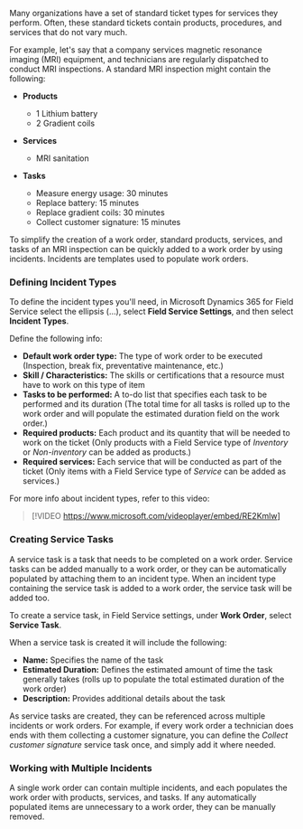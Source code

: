 Many organizations have a set of standard ticket types for services they perform. Often, these standard tickets contain products, procedures, and services that do not vary much.

For example, let's say that a company services magnetic resonance imaging (MRI) equipment, and technicians are regularly dispatched to conduct MRI inspections. A standard MRI inspection might contain the following:

- **Products**
  - 1 Lithium battery
  - 2 Gradient coils

- **Services**
  - MRI sanitation

- **Tasks**
  - Measure energy usage: 30 minutes
  - Replace battery: 15 minutes
  - Replace gradient coils: 30 minutes
  - Collect customer signature: 15 minutes

To simplify the creation of a work order, standard products, services, and tasks of an MRI inspection can be quickly added to a work order by using incidents. Incidents are templates used to populate work orders.

### Defining Incident Types

To define the incident types you'll need, in Microsoft Dynamics 365 for Field Service select the ellipsis (...), select **Field Service Settings**, and then select **Incident Types**.

Define the following info:

- **Default work order type:** The type of work order to be executed (Inspection, break fix, preventative maintenance, etc.)
- **Skill / Characteristics:** The skills or certifications that a resource must have to work on this type of item
- **Tasks to be performed:** A to-do list that specifies each task to be performed and its duration (The total time for all tasks is rolled up to the work order and will populate the estimated duration field on the work order.)
- **Required products:** Each product and its quantity that will be needed to work on the ticket (Only products with a Field Service type of *Inventory* or *Non-inventory* can be added as products.)
- **Required services:** Each service that will be conducted as part of the ticket (Only items with a Field Service type of *Service* can be added as services.)

For more info about incident types, refer to this video:

> [!VIDEO https://www.microsoft.com/videoplayer/embed/RE2Kmlw]

### Creating Service Tasks

A service task is a task that needs to be completed on a work order. Service tasks can be added manually to a work order, or they can be automatically populated by attaching them to an incident type. When an incident type containing the service task is added to a work order, the service task will be added too. 

To create a service task, in Field Service settings, under **Work Order**, select **Service Task**. 

When a service task is created it will include the following:

- **Name:** Specifies the name of the task
- **Estimated Duration:** Defines the estimated amount of time the task generally takes (rolls up to populate the total estimated duration of the work order)
- **Description:** Provides additional details about the task

As service tasks are created, they can be referenced across multiple incidents or work orders. For example, if every work order a technician does ends with them collecting a customer signature, you can
define the *Collect customer signature* service task once, and simply add it where needed.

### Working with Multiple Incidents

A single work order can contain multiple incidents, and each populates the work order with products, services, and tasks. If any automatically populated items are unnecessary to a work order, they can be manually removed.